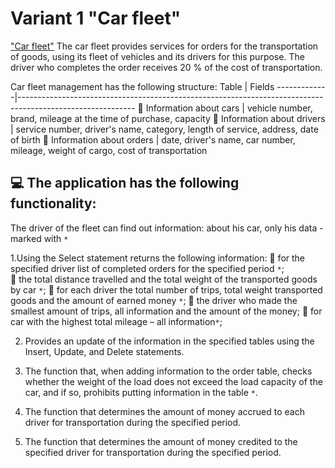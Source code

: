 # Variant 1 "Car fleet"
["Car fleet"](https://docs.google.com/document/d/10ehak4I5c0Vl53EqSSB33n9ijM-K8qSVYNXO3AeCq50/edit?usp=sharing)
The car fleet provides services for orders for the transportation of goods, using its fleet of vehicles and its drivers for this purpose. The driver who completes the order receives 20 % of the cost of transportation.

Car fleet management has the following structure:
Table | Fields
-------------|----------------------------------------------------------------------------------------------------------- 
🚙 Information about cars | vehicle number, brand, mileage at the time of purchase, capacity
🧔 Information about drivers | service number, driver's name, category, length of service, address, date of birth
📃 Information about orders | date, driver's name, car number, mileage, weight of cargo, cost of transportation

💻 The application has the following functionality:
----------------------------------------------------------------------------------------------------------- 
The driver of the fleet can find out information: about his car, only his data - marked with `*`

1.Using the Select statement returns the following information:
    📌 for the specified driver list of completed orders for the specified period `*`;                                                     
    📌 the total distance travelled and the total weight of the transported goods by car `*`;
    📌 for each driver the total number of trips, total weight transported goods and the amount of earned money `*`;
    📌 the driver who made the smallest amount of trips, all information and the amount of the money;
    📌 for car with the highest total mileage – all information`*`; 
  
2. Provides an update of the information in the specified tables using the Insert, Update, and Delete statements.

3. The function that, when adding information to the order table,
checks whether the weight of the load does not exceed the load capacity of the car, and if so, prohibits putting information in the table `*`.

4. The function that determines the amount of money accrued to each driver for transportation during the specified period.

5. The function that determines the amount of money credited to the specified driver for transportation during the specified period.
